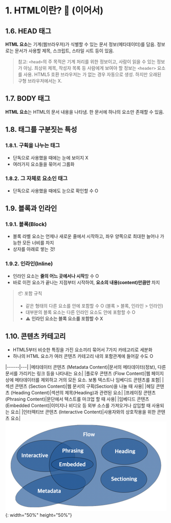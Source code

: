 # 1. HTML이란? 🤔 (이어서)

## 1.6. HEAD 태그
**HTML <head> 요소**는 기계(웹브라우저)가 식별할 수 있는 문서 정보(메타데이터)를 담음. 정보로는 문서가 사용할 제목, 스크립트, 스타일 시트 등이 있음.

 > 참고: ```<head>```의 주 목적은 기계 처리를 위한 정보이고, 사람이 읽을 수 있는 정보가 아님. 최상위 제목, 작성자 목록 등 사람에게 보여야 할 정보는 ```<header>``` 요소를 사용.
 > HTML5 호환 브라우저는 <head>가 없는 경우 자동으로 생성. 하지만 오래된 구형 브라우저에서는 X.

## 1.7. BODY 태그
**HTML <body> 요소**는 HTML의 문서 내용을 나타냄. 한 문서에 하나의 <body> 요소만 존재할 수 있음.

## 1.8. 태그를 구분짓는 특성
### 1.8.1. 구획을 나누는 태그
 - 단독으로 사용했을 때에는 눈에 보이지 X
 - 여러가지 요소들을 묶어서 그룹화

### 1.8.2. 그 자체로 요소인 태그
 - 단독으로 사용했을 때에도 눈으로 확인할 수 O

## 1.9. 블록과 인라인
### 1.9.1. 블록(Block)
 - 블록 라벨 요소는 언제나 새로운 줄에서 시작하고, 좌우 양쪽으로 최대한 늘어나 가능한 모든 너비를 차지
 - 상자를 아래로 쌓는 것!

### 1.9.2. 인라인(Inline)
 - 인라인 요소는 **줄의 어느 곳에서나 시작**할 수 O
 - 바로 이전 요소가 끝나는 지점부터 시작하여, **요소의 내용(content)만큼만** 차지

 > 📦 포함 규칙
 > - 같은 형태의 다른 요소를 안에 포함할 수 O (블록 > 블록, 인라인 > 인라인)
 > - 대부분의 블록 요소는 다른 인라인 요소도 안에 포함할 수 O
 > - ⚠️ **인라인 요소는 블록 요소를 포함할 수 X**

## 1.10. 콘텐츠 카테고리
 - HTML5부터 비슷한 특징을 가진 요소끼리 묶어서 7가지 카테고리로 세분화
 - 하나의 HTML 요소가 여러 콘텐츠 카테고리 내의 포함관계에 들어갈 수도 O

|------|---|
|메타데이터 콘텐츠 (Metadata Content)|문서의 메타데이터(정보), 다른 문서를 가리키는 링크 등을 나타내는 요소|
|플로우 콘텐츠 (Flow Content)|웹 페이지상에 메타데이터를 제외하고 거의 모든 요소. 보통 텍스트나 임베디드 콘텐츠를 포함|
|섹션 콘텐츠 (Section Content)|웹 문서의 구획(Section)을 나눌 때 사용|
|헤딩 콘텐츠 (Heading Content)|섹션의 제목(Heading)과 관련된 요소|
|프레이징 콘텐츠 (Phrasing Content)|문단에서 텍스트를 마크업 할 때 사용|
|임베디드 콘텐츠 (Embedded Content)|이미지나 비디오 등 외부 소스를 가져오거나 삽입할 때 사용되는 요소|
|인터렉티브 콘텐츠 (Interactive Content)|사용자와의 상호작용을 위한 콘텐츠 요소|
![ex](../etc/img/210830_1.png){: width="50%" height="50%"}